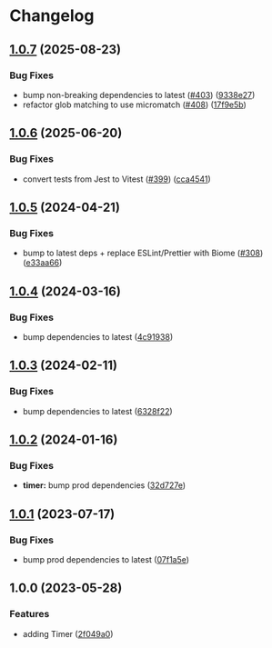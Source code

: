 # Changelog

## [1.0.7](https://github.com/versini-org/node-cli/compare/timer-v1.0.6...timer-v1.0.7) (2025-08-23)


### Bug Fixes

* bump non-breaking dependencies to latest ([#403](https://github.com/versini-org/node-cli/issues/403)) ([9338e27](https://github.com/versini-org/node-cli/commit/9338e27122994f5780d3be5c0c5886171b2a059c))
* refactor glob matching to use micromatch ([#408](https://github.com/versini-org/node-cli/issues/408)) ([17f9e5b](https://github.com/versini-org/node-cli/commit/17f9e5b493f3c25614ae095594e239fb41c60fb6))

## [1.0.6](https://github.com/versini-org/node-cli/compare/timer-v1.0.5...timer-v1.0.6) (2025-06-20)


### Bug Fixes

* convert tests from Jest to Vitest ([#399](https://github.com/versini-org/node-cli/issues/399)) ([cca4541](https://github.com/versini-org/node-cli/commit/cca45414f758508d21a179d41b9f04efe293d6d8))

## [1.0.5](https://github.com/aversini/node-cli/compare/timer-v1.0.4...timer-v1.0.5) (2024-04-21)


### Bug Fixes

* bump to latest deps + replace ESLint/Prettier with Biome ([#308](https://github.com/aversini/node-cli/issues/308)) ([e33aa66](https://github.com/aversini/node-cli/commit/e33aa66c0a1b95cc7fb9e10cdac2a60eefd309de))

## [1.0.4](https://github.com/aversini/node-cli/compare/timer-v1.0.3...timer-v1.0.4) (2024-03-16)


### Bug Fixes

* bump dependencies to latest ([4c91938](https://github.com/aversini/node-cli/commit/4c9193837c89d3aa9b4f82afa22e3f0668fdea6e))

## [1.0.3](https://github.com/aversini/node-cli/compare/timer-v1.0.2...timer-v1.0.3) (2024-02-11)


### Bug Fixes

* bump dependencies to latest ([6328f22](https://github.com/aversini/node-cli/commit/6328f22523f7760932d563f79cace26715b17d7d))

## [1.0.2](https://github.com/aversini/node-cli/compare/timer-v1.0.1...timer-v1.0.2) (2024-01-16)


### Bug Fixes

* **timer:** bump prod dependencies ([32d727e](https://github.com/aversini/node-cli/commit/32d727e3fc593d7e401658acd9823f0582726b54))

## [1.0.1](https://github.com/aversini/node-cli/compare/timer-v1.0.0...timer-v1.0.1) (2023-07-17)


### Bug Fixes

* bump prod dependencies to latest ([07f1a5e](https://github.com/aversini/node-cli/commit/07f1a5e098be2990e4cc2387b9ad5dfc0ae89b2a))

## 1.0.0 (2023-05-28)


### Features

* adding Timer ([2f049a0](https://github.com/aversini/node-cli/commit/2f049a03f8d465cbce803f6722f18954add74ec7))
